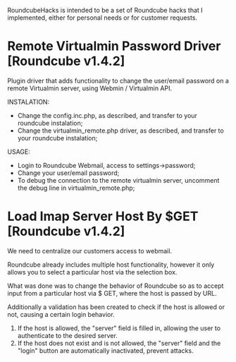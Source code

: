 RoundcubeHacks is intended to be a set of Roundcube hacks that I implemented, either for personal needs or for customer requests.

# Remote Virtualmin Password Driver [Roundcube v1.4.2]

Plugin driver that adds functionality to change the user/email password on a remote Virtualmin server, using Webmin / Virtualmin API.

INSTALATION:
- Change the config.inc.php, as described, and transfer to your roundcube instalation;
- Change the virtualmin_remote.php driver, as described, and transfer to your roundcube instalation;

USAGE:
- Login to Roundcube Webmail, access to settings->password;
- Change your user/email password;
- To debug the connection to the remote virtualmin server, uncomment the debug line in virtualmin_remote.php;

# Load Imap Server Host By $GET [Roundcube v1.4.2]

We need to centralize our customers access to webmail.

Roundcube already includes multiple host functionality, however it only allows you to select a particular host via the selection box.

What was done was to change the behavior of Roundcube so as to accept input from a particular host via $ GET, where the host is passed by URL.

Additionally a validation has been created to check if the host is allowed or not, causing a certain login behavior.

1. If the host is allowed, the "server" field is filled in, allowing the user to authenticate to the desired server.
2. If the host does not exist and is not allowed, the "server" field and the "login" button are automatically inactivated, prevent attacks.

